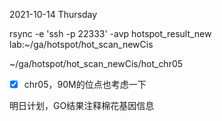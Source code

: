 2021-10-14 Thursday

rsync -e 'ssh -p 22333'  -avp hotspot_result_new lab:~/ga/hotspot/hot_scan_newCis


~/ga/hotspot/hot_scan_newCis/hot_chr05


- [x] chr05，90M的位点也考虑一下



明日计划，GO结果注释棉花基因信息